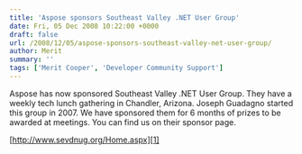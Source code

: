 ```yaml
---
title: 'Aspose sponsors Southeast Valley .NET User Group'
date: Fri, 05 Dec 2008 10:22:00 +0000
draft: false
url: /2008/12/05/aspose-sponsors-southeast-valley-net-user-group/
author: Merit
summary: ''
tags: ['Merit Cooper', 'Developer Community Support']
---
```


Aspose has now sponsored Southeast Valley .NET User Group. They have a weekly tech lunch gathering in Chandler, Arizona. Joseph Guadagno started this group in 2007. We have sponsored them for 6 months of prizes to be awarded at meetings. You can find us on their sponsor page.

[http://www.sevdnug.org/Home.aspx][1]




[1]: http://www.sevdnug.org/Home.aspx



